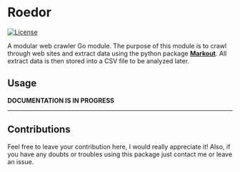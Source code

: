 # Roedor

[![License](https://img.shields.io/badge/license-MIT-informational.svg)](https://opensource.org/licenses/MIT)

A modular web crawler Go module. The purpose of this module is to crawl through web sites and extract data using the python package [**Markout**](https://github.com/oAGoulart/markout). All extract data is then stored into a CSV file to be analyzed later.

## Usage

**DOCUMENTATION IS IN PROGRESS**

---

## Contributions

Feel free to leave your contribution here, I would really appreciate it!
Also, if you have any doubts or troubles using this package just contact me or leave an issue.

